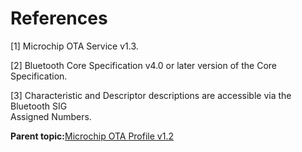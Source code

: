 # References

\[1\] Microchip OTA Service v1.3.

\[2\] Bluetooth Core Specification v4.0 or later version of the Core Specification.

\[3\] Characteristic and Descriptor descriptions are accessible via the Bluetooth SIG<br /> Assigned Numbers.

**Parent topic:**[Microchip OTA Profile v1.2](GUID-8FB2E8E4-2700-455A-8B4B-7E396CAD954D.md)


